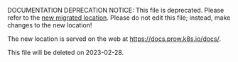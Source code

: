 DOCUMENTATION DEPRECATION NOTICE: This file is deprecated. Please refer to the
[new migrated
location](https://docs.prow.k8s.io/docs/life-of-a-prow-job/).
Please do not edit this file; instead, make changes to the new location!

The new location is served on the web at
https://docs.prow.k8s.io/docs/.

This file will be deleted on 2023-02-28.


